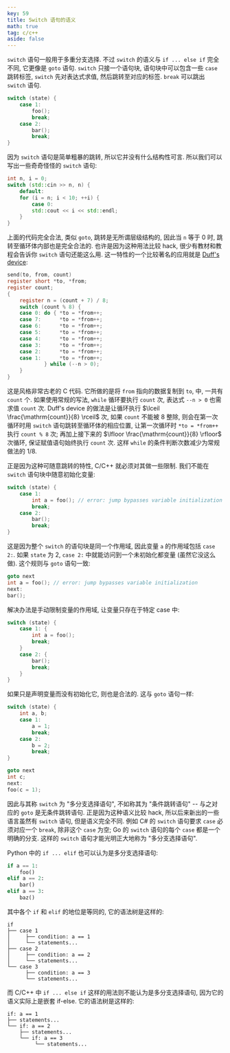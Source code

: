 ```yaml
---
key: 59
title: Switch 语句的语义
math: true
tag: c/c++
aside: false
---
```

`switch` 语句一般用于多重分支选择. 不过 `switch` 的语义与 `if ... else if` 完全不同, 它更像是 `goto` 语句. `switch` 只接一个语句块, 语句块中可以包含一些 `case` 跳转标签, `switch` 先对表达式求值, 然后跳转至对应的标签. `break` 可以跳出 `switch` 语句.

```c++
switch (state) {
    case 1:
        foo();
        break;
    case 2:
        bar();
        break;
}
```

因为 `switch` 语句是简单粗暴的跳转, 所以它并没有什么结构性可言. 所以我们可以写出一些奇奇怪怪的 `switch` 语句:

```c++
int n, i = 0;
switch (std::cin >> n, n) {
    default:
    for (i = n; i < 10; ++i) {
        case 0:
        std::cout << i << std::endl;
    }
}
```

上面的代码完全合法, 类似 `goto`, 跳转是无所谓层级结构的, 因此当 `n` 等于 0 时, 跳转至循环体内部也是完全合法的. 也许是因为这种用法比较 hack, 很少有教材和教程会告诉你 `switch` 语句还能这么用. 这一特性的一个比较著名的应用就是 [Duff's device](https://en.wikipedia.org/wiki/Duff%27s_device):

```c
send(to, from, count)
register short *to, *from;
register count;
{
    register n = (count + 7) / 8;
    switch (count % 8) {
    case 0: do { *to = *from++;
    case 7:      *to = *from++;
    case 6:      *to = *from++;
    case 5:      *to = *from++;
    case 4:      *to = *from++;
    case 3:      *to = *from++;
    case 2:      *to = *from++;
    case 1:      *to = *from++;
            } while (--n > 0);
    }
}
```

这是风格非常古老的 C 代码. 它所做的是将 `from` 指向的数据复制到 `to`, 中, 一共有 `count` 个. 如果使用常规的写法, `while` 循环要执行 `count` 次, 表达式 `--n > 0` 也需求值 `count` 次. Duff's device 的做法是让循环执行 $\lceil \frac{\mathrm{count}}{8} \rceil$ 次, 如果 `count` 不能被 8 整除, 则会在第一次循环时用 `switch` 语句跳转至循环体的相应位置, 让第一次循环时 `*to = *from++` 执行 `count % 8` 次; 再加上接下来的 $\lfloor \frac{\mathrm{count}}{8} \rfloor$ 次循环, 保证赋值语句始终执行 `count` 次. 这样 `while` 的条件判断次数减少为常规做法的 1/8.

正是因为这种可随意跳转的特性, C/C++ 就必须对其做一些限制. 我们不能在 `switch` 语句块中随意初始化变量:

```c++
switch (state) {
    case 1:
        int a = foo(); // error: jump bypasses variable initialization
        break;
    case 2:
        bar();
        break;
}
```

这是因为整个 `switch` 的语句块是同一个作用域, 因此变量 `a` 的作用域包括 `case 2:`. 如果 `state` 为 2, `case 2:` 中就能访问到一个未初始化都变量 (虽然它没这么做). 这个规则与 `goto` 语句一致:

```c++
goto next
int a = foo(); // error: jump bypasses variable initialization
next:
bar();
```

解决办法是手动限制变量的作用域, 让变量只存在于特定 case 中:

```c++
switch (state) {
    case 1: {
        int a = foo();
        break;
    }
    case 2: {
        bar();
        break;
    }
}
```

如果只是声明变量而没有初始化它, 则也是合法的. 这与 `goto` 语句一样:

```c++
switch (state) {
    int a, b;
    case 1:
        a = 1;
        break;
    case 2:
        b = 2;
        break;
}

goto next
int c;
next:
foo(c = 1);
```

因此与其称 `switch` 为 "多分支选择语句", 不如称其为 "条件跳转语句" -- 与之对应的 `goto` 是无条件跳转语句. 正是因为这种语义比较 hack, 所以后来新出的一些语言虽然有 `switch` 语句, 但是语义完全不同. 例如 C# 的 `switch` 语句要求 `case` 必须对应一个 `break`, 除非这个 `case` 为空; Go 的 `switch` 语句的每个 `case` 都是一个明确的分支. 这样的 `switch` 语句才能光明正大地称为 "多分支选择语句".

Python 中的 `if ... elif` 也可以认为是多分支选择语句:

```python
if a == 1:
    foo()
elif a == 2:
    bar()
elif a == 3:
    baz()
```

其中各个 `if` 和 `elif` 的地位是等同的, 它的语法树是这样的:

```
if
├── case 1
│     ├── condition: a == 1
│     └── statements...
├── case 2
│     ├── condition: a == 2
│     └── statements...
└── case 3
      ├── condition: a == 3
      └── statements...
```

而 C/C++ 中 `if ... else if` 这样的用法则不能认为是多分支选择语句, 因为它的语义实际上是嵌套 if-else. 它的语法树是这样的:

```
if: a == 1
├── statements...
└── if: a == 2
    ├── statements...
    └── if: a == 3
         └── statements...
```
